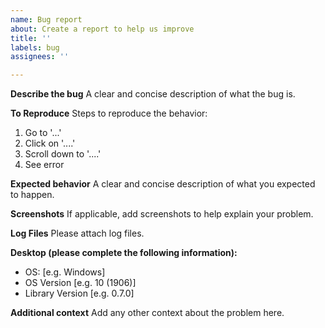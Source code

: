 ```yaml
---
name: Bug report
about: Create a report to help us improve
title: ''
labels: bug
assignees: ''

---
```


**Describe the bug**
A clear and concise description of what the bug is.

**To Reproduce**
Steps to reproduce the behavior:
1. Go to '...'
2. Click on '....'
3. Scroll down to '....'
4. See error

**Expected behavior**
A clear and concise description of what you expected to happen.

**Screenshots**
If applicable, add screenshots to help explain your problem.

**Log Files**
Please attach log files.

**Desktop (please complete the following information):**
 - OS: [e.g. Windows]
 - OS Version [e.g. 10 (1906)]
 - Library Version [e.g. 0.7.0]

**Additional context**
Add any other context about the problem here.

